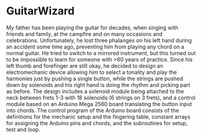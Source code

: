 # GuitarWizard
My father has been playing the guitar for decades, when singing with friends and family, at the campfire and on many occasions and celebrations.
Unfortunately, he lost three phalanges on his left hand during an accident some time ago, preventing him from playing any chord on a normal guitar.
He tried to switch to a mirrored instrument, but this turned out to be impossible to learn for someone with >60 years of practice.
Since his left thumb and forefinger are still okay, he decided to design an electromechanic device allowing him to select a tonality and play the harmonies just by pushing a single button, while the strings are pushed down by solenoids and his right hand is doing the rhythm and picking part as before.
The design includes a solenoid module being attached to the neck between frets 1-3 with 18 solenoids (6 strings on 3 frets), and a control module based on an Arduino Mega 2560 board translating the button input into chords.
The control program of the Arduino board consists of the definitions for the mechanic setup and the fingering table, constant arrays for assigning the Arduino pins and chords, and the subroutines for setup, test and loop.
